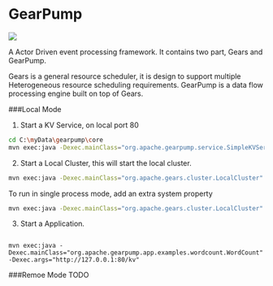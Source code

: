 GearPump
========

![](http://i.istockimg.com/file_thumbview_approve/27804028/3/stock-illustration-27804028-gear-pump.jpg)


A Actor Driven event processing framework.
It contains two part, Gears and GearPump.

Gears is a general resource scheduler, it is design to support multiple Heterogeneous resource scheduling requirements.
GearPump is a data flow processing engine built on top of Gears.

###Local Mode
1. Start a KV Service, on local port 80
  ```bash
  cd C:\myData\gearpump\core
  mvn exec:java -Dexec.mainClass="org.apache.gearpump.service.SimpleKVService" -Dexec.args="80"
  ```

2. Start a Local Cluster, this will start the local cluster.
  ```bash
  mvn exec:java -Dexec.mainClass="org.apache.gears.cluster.LocalCluster" -Dexec.args="http://127.0.0.1:80/kv"
  ```

  To run in single process mode, add an extra system property
  ```bash
  mvn exec:java -Dexec.mainClass="org.apache.gears.cluster.LocalCluster"  -DLOCAL -Dexec.args="http://127.0.0.1:80/kv"
  ````
3. Start a Application.
  ```

  mvn exec:java -Dexec.mainClass="org.apache.gearpump.app.examples.wordcount.WordCount"  -Dexec.args="http://127.0.0.1:80/kv"
  ```

###Remoe Mode
TODO

